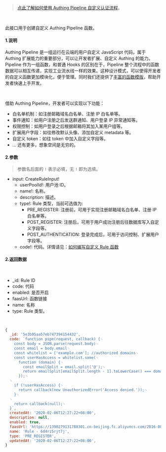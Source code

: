 > [点此了解如何使用 Authing Pipeline 自定义认证流程](https://docs.authing.cn/authing/extensibility/pipeline)。

<br/>

此接口用于创建自定义 Authing Pipeline 函数。

#### 1.说明

Authing Pipeline 是一组运行在云端的用户自定义 JavaScript 代码，属于 Authing 扩展能力的重要部分，可以让开发者扩展、自定义 Authing 的能力。Pipeline 作为一组函数，和普通 Hooks 的区别在于，Pipeline 整个流程中的函数数据可以相互传递，实现工业流水线一样的效果。这种设计模式，可以使得开发者的自定义函数更加模块化，便于管理。同时我们还提供了[丰富的函数模版](https://github.com/authing/pipeline)，帮助开发者快速上手开发。

<br/>

借助 Authing Pipeline，开发者可以实现以下功能：
‌
- 白名单机制：如注册邮箱域名白名单、注册 IP 白名单等。
- 事件通知：如用户注册之后发送群通知、用户登录 IP 异常通知等。
- 权限控制：如用户登录之后根据邮箱将其加入某用户组等。
- 扩展用户字段：如往修改默认头像、添加自定义 metadata 等。
- 自定义  token：如往 token 中加入自定义字段等。
- ... 还有更多，想象空间是无穷的。

#### 2.参数

> 参数名后面的 `!` 表示必填，无 `!` 即为选填。

* input: CreateRuleInput!
  * userPoolId!: 用户池 ID。
  * name!: 名称。
  * description: 描述。
  * type!: Rule 类型，当前可选值为:
    * PRE_REGISTER: 注册前，可用于实现注册邮箱域名白名单、注册 IP 白名单等。
    * POST_REGISTER: 注册后，可用于用户成功注册后往数据库写入自定义字段等。
    * POST_AUTHENTICATION: 登录完成后，可用于访问控制、扩展用户字段等。
  * code!: 代码。详情请见：[如何编写自定义 Rule 函数](https://docs.authing.cn/authing/extensibility/rules/how-to-write-pipe-function)


#### 2.返回数据

<br/>

* _id: Rule ID
* code: 代码
* enabled: 是否开启
* faasUrl: 函数链接
* name: 名称
* type: Rule 类型。

<br/>

```javascript
{
  _id: '5e3b95aa57eb747394154432',
  code: `function pipe(request, callback) {␊
    const body = JSON.parse(request.body)␊
    const email = body.email␊
    const whitelist = ['example.com']; //authorized domains␊
    const userHasAccess = whitelist.some(␊
      function (domain) {␊
        const emailSplit = email.split('@');␊
        return emailSplit[emailSplit.length - 1].toLowerCase() === domain;␊
      });␊
  ␊
    if (!userHasAccess) {␊
      return callback(new UnauthorizedError('Access denied.'));␊
    }␊
  ␊
    return callback(null);␊
  }`,
  createdAt: '2020-02-06T12:27:22+08:00',
  description: null,
  enabled: true,
  faasUrl: 'https://1390279131788301.cn-beijing.fc.aliyuncs.com/2016-08-15/proxy/authing-rules-pipeline/nodejs8-a5171b70-dc73-485e-b480-302eb9faee94/',
  name: 'Rule - 6d4rz5rjt7j',
  type: 'PRE_REGISTER',
  updatedAt: '2020-02-06T12:27:22+08:00',
}
```

<br/>